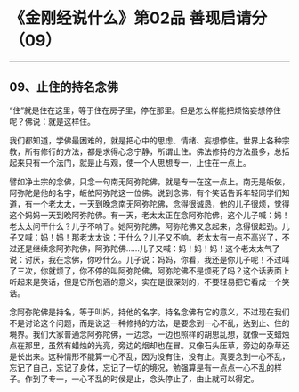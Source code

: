 # 《金刚经说什么》第02品 善现启请分（09）

------

## 09、止住的持名念佛

“住”就是住在这里，等于住在房子里，停在那里。但是怎么样能把烦恼妄想停住呢？佛说：就是这样住。

我们都知道，学佛最困难的，就是把心中的思虑、情绪、妄想停住。世界上各种宗教，所有修行的方法，都是求得心念宁静，所谓止住。佛法修持的方法虽多，总括起来只有一个法门，就是止与观，使一个人思想专一，止住在一点上。

譬如净土宗的念佛，只念一句南无阿弥陀佛，就是专一在这一点上。南无是皈依，阿弥陀是他的名字，皈依阿弥陀这一位佛。说到念佛，有个笑话告诉年轻同学们知道，有一个老太太，一天到晚念南无阿弥陀佛，念得很诚恳，他的儿子很烦，觉得这个妈妈一天到晚阿弥陀佛。有一天，老太太正在念阿弥陀佛，这个儿子喊：妈！老太太问干什么？儿子不响了。她阿弥陀佛，阿弥陀佛又念起来，念得很起劲。儿子又喊：妈！妈！那老太太说：干什么？儿子又不响。老太太有一点不高兴了，不过还是继续念阿弥陀佛，阿弥陀佛……儿子又喊：妈！妈！妈！这个老太太气了说：讨厌，我在念佛，你吵什么。儿子说：妈妈，你看，我还是你儿子呢！不过叫了三次，你就烦了，你不停的叫阿弥陀佛，阿弥陀佛不是烦死了吗？这个话表面上听起来是笑话，但是它所包涵的意义，实在是很深刻的，不要轻易把它看成一个笑话。

念阿弥陀佛是持名，等于叫妈，持他的名字。持名念佛有它的意义，不过现在我们不是讨论这个问题，而是说这一种修持的方法，是要念到一心不乱，达到止、住的境界。我们大家普通念阿弥陀佛，一边念，一边也照样的胡思乱想，就像一支蜡烛点在那里，虽然有蜡烛的光亮，旁边的烟却也在冒。又像石头压草，旁边的杂草还是长出来。这种情形不能算一心不乱，因为没有住，没有止。真要念到一心不乱，忘记了自己，忘记了身体，忘记了一切的境况，勉强算是有一点点一心不乱的样子。作到了专一，一心不乱的时侯是止，念头停止了，由止就可以得定。

